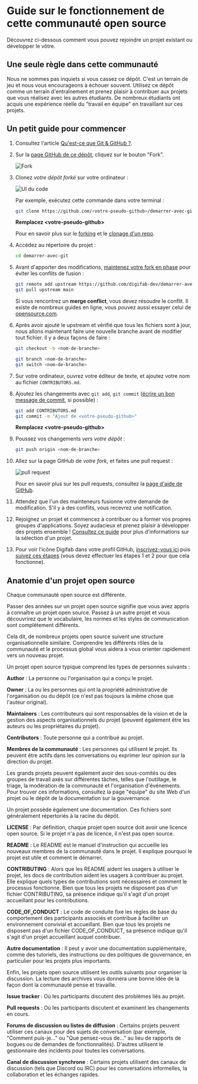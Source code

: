 # Guide sur le fonctionnement de cette communauté open source

Découvrez ci-dessous comment vous pouvez rejoindre un projet existant ou développer le vôtre.

## Une seule règle dans cette communauté

Nous ne sommes pas inquiets si vous cassez ce dépôt. C'est un terrain de jeu et nous vous encourageons à échouer souvent. Utilisez ce dépôt comme un terrain d'entraînement et prenez plaisir à contribuer aux projets que vous réalisez avec les autres étudiants. De nombreux étudiants ont acquis une expérience réelle du "travail en équipe" en travaillant sur ces projets.

## Un petit guide pour commencer

1. Consultez l'article [Qu'est-ce que Git & GitHub ?](Commandes_git.pdf).

2. Sur la [page GitHub de ce dépôt](https://github.com/digifab-dev/demarrer-avec-git), cliquez sur le bouton "Fork".

   ![Fork](https://help.github.com/assets/images/help/repository/fork_button.jpg)

3. Clonez _votre dépôt forké_ sur votre ordinateur :

   ![UI du code](https://docs.github.com/assets/images/help/repository/code-button.png)

    Par exemple, exécutez cette commande dans votre terminal :

    ```bash
    git clone https://github.com/<votre-pseudo-github>/demarrer-avec-git.git
    ```

    **Remplacez \<votre-pseudo-github\>**

    Pour en savoir plus sur le [forking](https://help.github.com/en/github/getting-started-with-github/fork-a-repo) et le [clonage d'un repo](https://docs.github.com/en/github/creating-cloning-and-archiving-repositories/cloning-a-repository).

4. Accédez au répertoire du projet :

    ```bash
    cd demarrer-avec-git
    ```

5. Avant d'apporter des modifications, [maintenez votre fork en phase](https://www.freecodecamp.org/news/how-to-sync-your-fork-with-the-original-git-repository/) pour éviter les conflits de fusion :

    ```bash
    git remote add upstream https://github.com/digifab-dev/demarrer-avec-git.git
    git pull upstream main
    ```

    Si vous rencontrez un **merge conflict**, vous devez résoudre le conflit. Il existe de nombreux guides en ligne, vous pouvez aussi essayer celui de [opensource.com](https://opensource.com/article/20/4/git-merge-conflict).

6. Après avoir ajouté le upstream et vérifié que tous les fichiers sont à jour, nous allons maintenant faire une nouvelle branche avant de modifier tout fichier. Il y a deux façons de faire :

    ```bash
    git checkout -b <nom-de-branche>
    ```

    ```bash
    git branch <nom-de-branche>
    git switch <nom-de-branche>
    ```

7. Sur votre ordinateur, ouvrez votre éditeur de texte, et ajoutez votre nom au fichier `CONTRIBUTORS.md`.

8. Ajoutez les changements avec `git add`, `git commit` ([écrire un bon message de commit](https://chris.beams.io/posts/git-commit/), si possible) :

    ```bash
    git add CONTRIBUTORS.md
    git commit -m "Ajout de <votre-pseudo-github>"
    ```

    **Remplacez \<votre-pseudo-github\>**

9. Poussez vos changements _vers votre dépôt_ :

    ```bash
    git push origin <nom-de-branche> 
    ```

10. Allez sur la page GitHub de _votre fork_, et faites une pull request :

    ![pull request](https://help.github.com/assets/images/help/pull_requests/choose-base-and-compare-branches.png)

    Pour en savoir plus sur les pull requests, consultez la [page d'aide de GitHub](https://help.github.com/en/github/collaborating-with-issues-and-pull-requests/creating-a-pull-request).

11. Attendez que l'un des mainteneurs fusionne votre demande de modification. S'il y a des conflits, vous recevrez une notification.

12. Rejoignez un projet et commencez à contribuer ou à former vos propres groupes d'applications. Soyez audacieux et prenez plaisir à développer des projets ensemble ! [Consultez ce guide](https://github.com/digifab-dev/demarrer-avec-git/blob/main/Pour_bien_démarrer.md) pour plus d'informations sur la sélection d'un projet.

13. Pour voir l'icône Digifab dans votre profil GitHub, [inscrivez-vous ici](https://digifab-github.herokuapp.com/) puis [suivez ces étapes](https://help.github.com/articles/publicizing-or-hiding-organization-membership/) (vous devez effectuer les étapes 1 et 2 pour que cela fonctionne).

## Anatomie d'un projet open source

Chaque communauté open source est différente.

Passer des années sur un projet open source signifie que vous avez appris à connaître _un_ projet open source. Passez à un autre projet et vous découvrirez que le vocabulaire, les normes et les styles de communication sont complètement différents.

Cela dit, de nombreux projets open source suivent une structure organisationnelle similaire. Comprendre les différents rôles de la communauté et le processus global vous aidera à vous orienter rapidement vers un nouveau projet.

Un projet open source typique comprend les types de personnes suivants :

**Author** : La personne ou l'organisation qui a conçu le projet.

**Owner** : La ou les personnes qui ont la propriété administrative de l'organisation ou du dépôt (ce n'est pas toujours la même chose que l'auteur original).

**Maintainers** : Les contributeurs qui sont responsables de la vision et de la gestion des aspects organisationnels du projet (peuvent également être les auteurs ou les propriétaires du projet).

**Contributors** : Toute personne qui a contribué au projet.

**Membres de la communauté** : Les personnes qui utilisent le projet. Ils peuvent être actifs dans les conversations ou exprimer leur opinion sur la direction du projet.

Les grands projets peuvent également avoir des sous-comités ou des groupes de travail axés sur différentes tâches, telles que l'outillage, le triage, la modération de la communauté et l'organisation d'événements. Pour trouver ces informations, consultez la page "équipe" du site Web d'un projet ou le dépôt de la documentation sur la gouvernance.

Un projet possède également une documentation. Ces fichiers sont généralement répertoriés à la racine du dépôt.

**LICENSE** : Par définition, chaque projet open source doit avoir une licence open source. Si le projet n'a pas de licence, il n'est pas open source.

**README** : Le README est le manuel d'instruction qui accueille les nouveaux membres de la communauté dans le projet. Il explique pourquoi le projet est utile et comment le démarrer.

**CONTRIBUTING** : Alors que les README aident les usagers à utiliser le projet, les docs de contribution aident les usagers à contribuer au projet. Elle explique quels types de contributions sont nécessaires et comment le processus fonctionne. Bien que tous les projets ne disposent pas d'un fichier CONTRIBUTING, sa présence indique qu'il s'agit d'un projet accueillant pour les contributions.

**CODE_OF_CONDUCT** : Le code de conduite fixe les règles de base du comportement des participants associés et contribue à faciliter un environnement convivial et accueillant. Bien que tous les projets ne disposent pas d'un fichier CODE_OF_CONDUCT, sa présence indique qu'il s'agit d'un projet accueillant auquel contribuer.

**Autre documentation** : Il peut y avoir une documentation supplémentaire, comme des tutoriels, des instructions ou des politiques de gouvernance, en particulier pour les projets plus importants.

Enfin, les projets open source utilisent les outils suivants pour organiser la discussion. La lecture des archives vous donnera une bonne idée de la façon dont la communauté pense et travaille.

**Issue tracker** : Où les participants discutent des problèmes liés au projet.

**Pull requests** : Où les participants discutent et examinent les changements en cours.

**Forums de discussion ou listes de diffusion** : Certains projets peuvent utiliser ces canaux pour des sujets de conversation (par exemple, "Comment puis-je..." ou "Que pensez-vous de..." au lieu de rapports de bogues ou de demandes de fonctionnalités). D'autres utilisent le gestionnaire des incidents pour toutes les conversations.

**Canal de discussion synchrone** : Certains projets utilisent des canaux de discussion (tels que Discord ou IRC) pour les conversations informelles, la collaboration et les échanges rapides.
